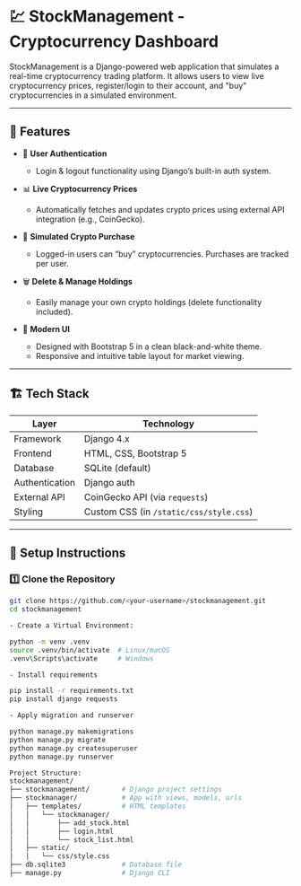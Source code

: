 # 💹 StockManagement - Cryptocurrency Dashboard

StockManagement is a Django-powered web application that simulates a real-time cryptocurrency trading platform. It allows users to view live cryptocurrency prices, register/login to their account, and "buy" cryptocurrencies in a simulated environment.

---

## 📌 Features

- 🔐 **User Authentication**
  - Login & logout functionality using Django’s built-in auth system.

- 📊 **Live Cryptocurrency Prices**
  - Automatically fetches and updates crypto prices using external API integration (e.g., CoinGecko).

- 🛒 **Simulated Crypto Purchase**
  - Logged-in users can “buy” cryptocurrencies. Purchases are tracked per user.

- 🗑️ **Delete & Manage Holdings**
  - Easily manage your own crypto holdings (delete functionality included).

- 🎨 **Modern UI**
  - Designed with Bootstrap 5 in a clean black-and-white theme.
  - Responsive and intuitive table layout for market viewing.

---

## 🏗️ Tech Stack

| Layer         | Technology              |
|--------------|--------------------------|
| Framework     | Django 4.x               |
| Frontend      | HTML, CSS, Bootstrap 5   |
| Database      | SQLite (default)         |
| Authentication| Django auth              |
| External API  | CoinGecko API (via `requests`) |
| Styling       | Custom CSS (in `/static/css/style.css`) |

---

## 🔧 Setup Instructions

### 1️⃣ Clone the Repository

```bash
git clone https://github.com/<your-username>/stockmanagement.git
cd stockmanagement

- Create a Virtual Environment:

python -m venv .venv
source .venv/bin/activate  # Linux/macOS
.venv\Scripts\activate     # Windows

- Install requirements

pip install -r requirements.txt
pip install django requests

- Apply migration and runserver

python manage.py makemigrations
python manage.py migrate
python manage.py createsuperuser
python manage.py runserver

```

```bash
Project Structure:
stockmanagement/
├── stockmanagement/        # Django project settings
├── stockmanager/           # App with views, models, urls
│   ├── templates/          # HTML templates
│   │   └── stockmanager/
│   │       ├── add_stock.html
│   │       ├── login.html
│   │       └── stock_list.html
│   ├── static/
│   │   └── css/style.css
├── db.sqlite3              # Database file
├── manage.py               # Django CLI

```
